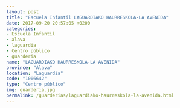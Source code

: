 ```yaml
---
layout: post
title: "Escuela Infantil LAGUARDIAKO HAURRESKOLA-LA AVENIDA"
date: 2017-09-20 20:57:05 +0200
categories:
- Escuela Infantil
- alava
- laguardia
- Centro público
- guarderia
name: "LAGUARDIAKO HAURRESKOLA-LA AVENIDA"
province: "Álava"
location: "Laguardia"
code: "1006642"
type: "Centro público"
img: guarderia.jpg
permalink: /guarderias/laguardiako-haurreskola-la-avenida.html
---
```

